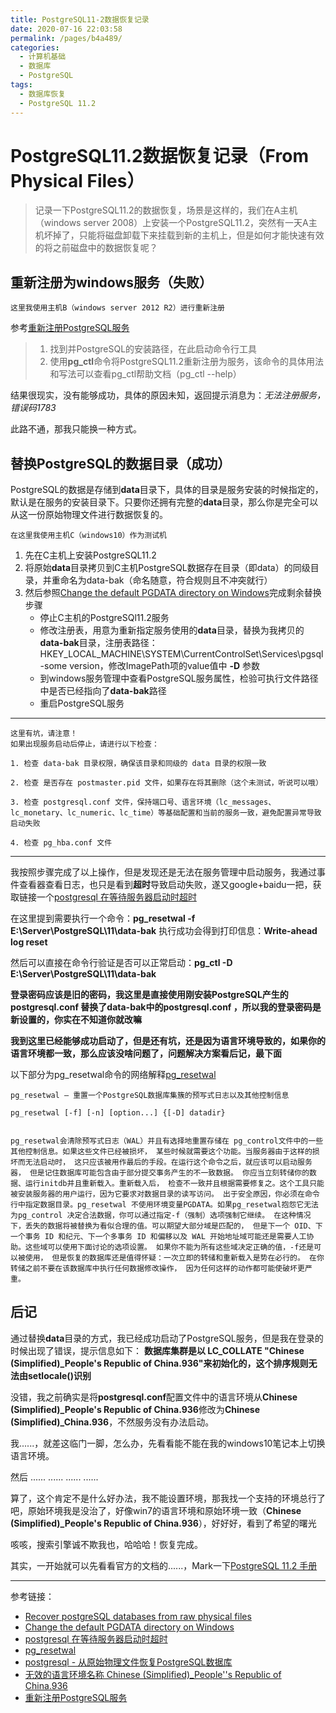 ```yaml
---
title: PostgreSQL11-2数据恢复记录
date: 2020-07-16 22:03:58
permalink: /pages/b4a489/
categories:
  - 计算机基础
  - 数据库
  - PostgreSQL
tags:
  - 数据库恢复
  - PostgreSQL 11.2
---
```


# PostgreSQL11.2数据恢复记录（From Physical Files）

> 记录一下PostgreSQL11.2的数据恢复，场景是这样的，我们在A主机（windows server 2008）上安装一个PostgreSQL11.2，突然有一天A主机坏掉了，只能将磁盘卸载下来挂载到新的主机上，但是如何才能快速有效的将之前磁盘中的数据恢复呢？

<!-- more -->

## 重新注册为windows服务（失败）

`````````````````````````````````````````````````````````````````````
这里我使用主机B（windows server 2012 R2）进行重新注册
`````````````````````````````````````````````````````````````````````

参考[重新注册PostgreSQL服务](https://blog.csdn.net/weixin_33700350/article/details/92542638)

> 1. 找到并PostgreSQL的安装路径，在此启动命令行工具
> 2. 使用**pg_ctl**命令将PostgreSQL11.2重新注册为服务，该命令的具体用法和写法可以查看pg_ctl帮助文档（pg_ctl --help）

结果很现实，没有能够成功，具体的原因未知，返回提示消息为：*无法注册服务，错误码1783*

此路不通，那我只能换一种方式。

## 替换PostgreSQL的数据目录（成功）

PostgreSQL的数据是存储到**data**目录下，具体的目录是服务安装的时候指定的，默认是在服务的安装目录下。只要你还拥有完整的**data**目录，那么你是完全可以从这一份原始物理文件进行数据恢复的。

````````````````````````````````````````````````````````
在这里我使用主机C（windows10）作为测试机
````````````````````````````````````````````````````````

1. 先在C主机上安装PostgreSQL11.2
2. 将原始**data**目录拷贝到C主机PostgreSQL数据存在目录（即data）的同级目录，并重命名为data-bak（命名随意，符合规则且不冲突就行）
3. 然后参照[Change the default PGDATA directory on Windows](https://wiki.postgresql.org/wiki/Change_the_default_PGDATA_directory_on_Windows)完成剩余替换步骤
   - 停止C主机的PostgreSQl11.2服务
   - 修改注册表，用意为重新指定服务使用的**data**目录，替换为我拷贝的**data-bak**目录，注册表路径：HKEY_LOCAL_MACHINE\SYSTEM\CurrentControlSet\Services\pgsql-some version，修改ImagePath项的value值中 **-D** 参数
   - 到windows服务管理中查看PostgreSQL服务属性，检验可执行文件路径中是否已经指向了**data-bak**路径
   - 重启PostgreSQL服务

---

````````````````````````````````````````````````````````````````````````````````````````````````````````````````````````````````````````````````````````````````````````````````````````````````````````````````````````````````````````````````````````````````````````````````````````````````````````````````````````````````````````````````````````````````````````````````````````````````````````````````````````````````````````````````````````````````````````````````````````````````````````````````````````````````````````````
这里有坑，请注意！
如果出现服务启动后停止，请进行以下检查：

1. 检查 data-bak 目录权限，确保该目录和同级的 data 目录的权限一致

2. 检查 是否存在 postmaster.pid 文件，如果存在将其删除（这个未测试，听说可以哦）

3. 检查 postgresql.conf 文件，保持端口号、语言环境（lc_messages、lc_monetary、lc_numeric、lc_time）等基础配置和当前的服务一致，避免配置异常导致启动失败

4. 检查 pg_hba.conf 文件
````````````````````````````````````````````````````````````````````````````````````````````````````````````````````````````````````````````````````````````````````````````````````````````````````````````````````````````````````````````````````````````````````````````````````````````````````````````````````````````````````````````````````````````````````````````````````````````````````````````````````````````````````````````````````````````````````````````````````````````````````````````````````````````````````````````

---

我按照步骤完成了以上操作，但是发现还是无法在服务管理中启动服务，我通过事件查看器查看日志，也只是看到**超时**导致启动失败，遂又google+baidu一把，获取链接一个[postgresql 在等待服务器启动时超时](https://www.cnblogs.com/telwanggs/p/12599238.html)

在这里提到需要执行一个命令：**pg_resetwal -f E:\Server\PostgreSQL\11\data-bak**
执行成功会得到打印信息：**Write-ahead log reset**

然后可以直接在命令行验证是否可以正常启动：**pg_ctl -D E:\Server\PostgreSQL\11\data-bak**

**登录密码应该是旧的密码，我这里是直接使用刚安装PostgreSQL产生的postgresql.conf 替换了data-bak中的postgresql.conf ，所以我的登录密码是新设置的，你实在不知道你就改嘛**

**我到这里已经能够成功启动了，但是还有坑，还是因为语言环境导致的，如果你的语言环境都一致，那么应该没啥问题了，问题解决方案看后记，最下面**

以下部分为pg_resetwal命令的网络解释[pg_resetwal](http://www.postgres.cn/docs/10/app-pgresetwal.html)

````````````````````````````````````````````````````````````````````````````````````````````````````````````````````````````````````````````````````````````````````````````````````````````````````````````````````````````````````````````````````````````````````````````````````````````````````````````````````````````````````````````````````````````````````````````````````````````````````````````````````````````````````````````````````````````````````````````````````````````````````````````````````````````````````````````````````````````````````````````````````````````````````````````````````````````````````````````````````````````````````````````````````````````````````````````````````````````````````````````````````````````````````````````````````````````````````````````````````````````````````````````````````````````````````````````````````````````````````````````````````````````````````````````````````````````````````````````````````````````````````````````````````````````````````````````````````````````````````````````````````````````````````````````````````````````````````````````````````````````````````````````````````````````````````````````````````````````````````````````````````````````````````````````````````````````````````````````````````````````````````````````````````````````````````````````````````````````````````````````````````````````````````````````````````````````````````````````````````````````````````````````````````````````````````````````````````````````````````````````````````````````````````````````````````````````````````````````````````````````````````````````````````````````````````````````````````````````````````````````````````````````
pg_resetwal — 重置一个PostgreSQL数据库集簇的预写式日志以及其他控制信息

pg_resetwal [-f] [-n] [option...] {[-D] datadir}


pg_resetwal会清除预写式日志（WAL）并且有选择地重置存储在 pg_control文件中的一些其他控制信息。如果这些文件已经被损坏， 某些时候就需要这个功能。当服务器由于这样的损坏而无法启动时， 这只应该被用作最后的手段。在运行这个命令之后，就应该可以启动服务器， 但是记住数据库可能包含由于部分提交事务产生的不一致数据。 你应当立刻转储你的数据、运行initdb并且重新载入。重新载入后， 检查不一致并且根据需要修复之。这个工具只能被安装服务器的用户运行，因为它要求对数据目录的读写访问。 出于安全原因，你必须在命令行中指定数据目录。pg_resetwal 不使用环境变量PGDATA。如果pg_resetwal抱怨它无法为pg_control 决定合法数据，你可以通过指定-f（强制）选项强制它继续。 在这种情况下，丢失的数据将被替换为看似合理的值。可以期望大部分域是匹配的， 但是下一个 OID、下一个事务 ID 和纪元、下一个多事务 ID 和偏移以及 WAL 开始地址域可能还是需要人工协助。这些域可以使用下面讨论的选项设置。 如果你不能为所有这些域决定正确的值，-f还是可以被使用， 但是恢复的数据库还是值得怀疑：一次立即的转储和重新载入是势在必行的。 在你转储之前不要在该数据库中执行任何数据修改操作， 因为任何这样的动作都可能使破坏更严重。
````````````````````````````````````````````````````````````````````````````````````````````````````````````````````````````````````````````````````````````````````````````````````````````````````````````````````````````````````````````````````````````````````````````````````````````````````````````````````````````````````````````````````````````````````````````````````````````````````````````````````````````````````````````````````````````````````````````````````````````````````````````````````````````````````````````````````````````````````````````````````````````````````````````````````````````````````````````````````````````````````````````````````````````````````````````````````````````````````````````````````````````````````````````````````````````````````````````````````````````````````````````````````````````````````````````````````````````````````````````````````````````````````````````````````````````````````````````````````````````````````````````````````````````````````````````````````````````````````````````````````````````````````````````````````````````````````````````````````````````````````````````````````````````````````````````````````````````````````````````````````````````````````````````````````````````````````````````````````````````````````````````````````````````````````````````````````````````````````````````````````````````````````````````````````````````````````````````````````````````````````````````````````````````````````````````````````````````````````````````````````````````````````````````````````````````````````````````````````````````````````````````````````````````````````````````````````````````````````````````````````````````

## 后记

通过替换**data**目录的方式，我已经成功启动了PostgreSQL服务，但是我在登录的时候出现了错误，提示信息如下：
**数据库集群是以 LC_COLLATE "Chinese (Simplified)_People's Republic of China.936"来初始化的，这个排序规则无法由setlocale()识别**

没错，我之前确实是将**postgresql.conf**配置文件中的语言环境从**Chinese (Simplified)_People's Republic of China.936**修改为**Chinese (Simplified)_China.936**，不然服务没有办法启动。

我......，就差这临门一脚，怎么办，先看看能不能在我的windows10笔记本上切换语言环境。

然后 ...... ...... ...... ......

算了，这个肯定不是什么好办法，我不能设置环境，那我找一个支持的环境总行了吧，原始环境我是没治了，好像win7的语言环境和原始环境一致（**Chinese (Simplified)_People's Republic of China.936**），好好好，看到了希望的曙光

咳咳，搜索引擎诚不欺我也，哈哈哈！恢复完成。

其实，一开始就可以先看看官方的文档的......，Mark一下[PostgreSQL 11.2 手册](http://www.postgres.cn/docs/11/index.html)

---

参考链接：

- [Recover postgreSQL databases from raw physical files](https://stackoverrun.com/cn/q/742407)
- [Change the default PGDATA directory on Windows](https://wiki.postgresql.org/wiki/Change_the_default_PGDATA_directory_on_Windows)
- [postgresql 在等待服务器启动时超时](https://www.cnblogs.com/telwanggs/p/12599238.html)
- [pg_resetwal](http://www.postgres.cn/docs/10/app-pgresetwal.html)
- [postgresql - 从原始物理文件恢复PostgreSQL数据库](https://kb.kutu66.com/database/post_1092134)
- [无效的语言环境名称 Chinese (Simplified)_People''s Republic of China.936](http://www.mamicode.com/info-detail-3048854.html)
- [重新注册PostgreSQL服务](https://blog.csdn.net/weixin_33700350/article/details/92542638)